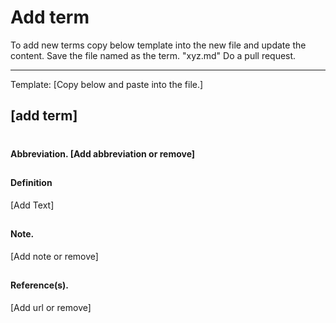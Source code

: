 <!--- Provide the term in the Title above -->

<!--- Please secure that you have used below template for term creation, if not please go back and update before yo do a pull request-->
# Add term
To add new terms copy below template into the new file and update the content. 
Save the file named as the term. "xyz.md"
Do a pull request.

----------------

Template: [Copy below and paste into the file.]

## [add term]
#
#### Abbreviation. [Add abbreviation or remove]
##
#### Definition
[Add Text]
##
#### Note.
[Add note or remove]
##
#### Reference(s).
[Add url or remove]


